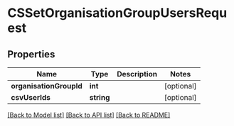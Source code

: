 # CSSetOrganisationGroupUsersRequest

## Properties
Name | Type | Description | Notes
------------ | ------------- | ------------- | -------------
**organisationGroupId** | **int** |  | [optional] 
**csvUserIds** | **string** |  | [optional] 

[[Back to Model list]](../README.md#documentation-for-models) [[Back to API list]](../README.md#documentation-for-api-endpoints) [[Back to README]](../README.md)


